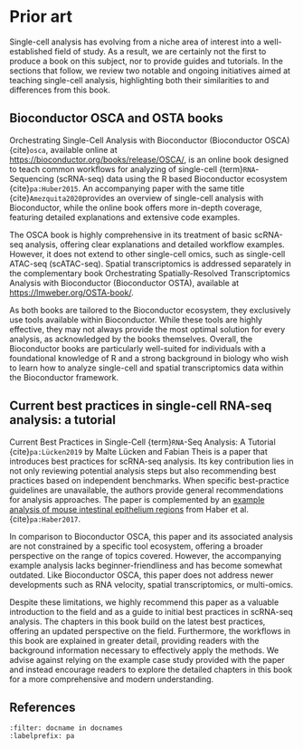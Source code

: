 # Prior art

Single-cell analysis has evolving from a niche area of interest into a well-established field of study.
As a result, we are certainly not the first to produce a book on this subject, nor to provide guides and tutorials.
In the sections that follow, we review two notable and ongoing initiatives aimed at teaching single-cell analysis, highlighting both their similarities to and differences from this book.

## Bioconductor OSCA and OSTA books

Orchestrating Single-Cell Analysis with Bioconductor (Bioconductor OSCA) {cite}`osca`, available online at https://bioconductor.org/books/release/OSCA/, is an online book designed to teach common workflows for analyzing of single-cell {term}`RNA`-Sequencing (scRNA-seq) data using the R based Bioconductor ecosystem {cite}`pa:Huber2015`.
An accompanying paper with the same title {cite}`Amezquita2020`provides an overview of single-cell analysis with Bioconductor, while the online book offers more in-depth coverage, featuring detailed explanations and extensive code examples.

The OSCA book is highly comprehensive in its treatment of basic scRNA-seq analysis, offering clear explanations and detailed workflow examples.
However, it does not extend to other single-cell omics, such as single-cell ATAC-seq (scATAC-seq).
Spatial transcriptomics is addressed separately in the complementary book Orchestrating Spatially-Resolved Transcriptomics Analysis with Bioconductor (Bioconductor OSTA), available at https://lmweber.org/OSTA-book/.

As both books are tailored to the Bioconductor ecosystem, they exclusively use tools available within Bioconductor.
While these tools are highly effective, they may not always provide the most optimal solution for every analysis, as acknowledged by the books themselves.
Overall, the Bioconductor books are particularly well-suited for individuals with a foundational knowledge of R and a strong background in biology who wish to learn how to analyze single-cell and spatial transcriptomics data within the Bioconductor framework.

## Current best practices in single-cell RNA-seq analysis: a tutorial

Current Best Practices in Single-Cell {term}`RNA`-Seq Analysis: A Tutorial {cite}`pa:Lücken2019` by Malte Lücken and Fabian Theis is a paper that introduces best practices for scRNA-seq analysis. Its key contribution lies in not only reviewing potential analysis steps but also recommending best practices based on independent benchmarks. When specific best-practice guidelines are unavailable, the authors provide general recommendations for analysis approaches. The paper is complemented by an [example analysis of mouse intestinal epithelium regions](https://github.com/theislab/single-cell-tutorial/) from Haber et al. {cite}`pa:Haber2017`.

In comparison to Bioconductor OSCA, this paper and its associated analysis are not constrained by a specific tool ecosystem, offering a broader perspective on the range of topics covered. However, the accompanying example analysis lacks beginner-friendliness and has become somewhat outdated. Like Bioconductor OSCA, this paper does not address newer developments such as RNA velocity, spatial transcriptomics, or multi-omics.

Despite these limitations, we highly recommend this paper as a valuable introduction to the field and as a guide to initial best practices in scRNA-seq analysis. The chapters in this book build on the latest best practices, offering an updated perspective on the field. Furthermore, the workflows in this book are explained in greater detail, providing readers with the background information necessary to effectively apply the methods. We advise against relying on the example case study provided with the paper and instead encourage readers to explore the detailed chapters in this book for a more comprehensive and modern understanding.

## References

```{bibliography}
:filter: docname in docnames
:labelprefix: pa
```
